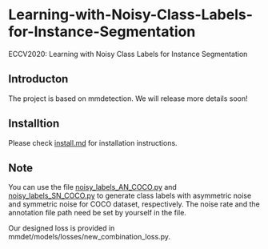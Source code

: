 # Learning-with-Noisy-Class-Labels-for-Instance-Segmentation
ECCV2020: Learning with Noisy Class Labels for Instance Segmentation

## Introducton

The project is based on mmdetection. We will release more details soon!

## Installtion

Please check [install.md](docs/install.md) for installation instructions.

## Note

You can use the file [noisy_labels_AN_COCO.py](/noisy_labels_AN_COCO.py) and [noisy_labels_SN_COCO.py](/noisy_labels_SN_COCO.py) to generate class labels with asymmetric noise and symmetric noise for COCO dataset, respectively. The noise rate and the annotation file path need be set by yourself in the file. 

Our designed loss is provided in mmdet/models/losses/new_combination_loss.py. 
